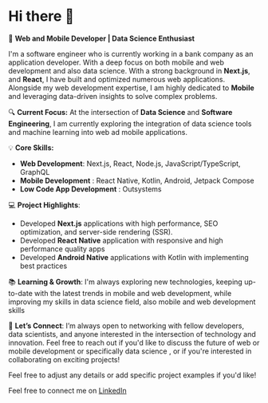 # Hi there 👋



🚀 **Web and Mobile Developer | Data Science Enthusiast**

I'm a software engineer who is currently working in a bank company as an application developer. With a deep focus on both mobile and web development and also data science. With a strong background in **Next.js**, and **React**, I have built and optimized numerous web applications. Alongside my web development expertise, I am highly dedicated to **Mobile** and leveraging data-driven insights to solve complex problems.

🔍 **Current Focus:**
At the intersection of **Data Science** and **Software Engineering**, I am currently exploring the integration of data science tools and machine learning into web ad mobile applications. 

💡 **Core Skills:**
- **Web Development**: Next.js, React, Node.js, JavaScript/TypeScript, GraphQL
- **Mobile Development** : React Native, Kotlin, Android, Jetpack Compose
- **Low Code App Development** : Outsystems


💻 **Project Highlights**:
- Developed **Next.js** applications with high performance, SEO optimization, and server-side rendering (SSR).
- Developed **React Native** application with responsive and high performance quality apps 
- Developed **Android Native** applications with Kotlin with implementing best practices

📚 **Learning & Growth**:
I'm always exploring new technologies, keeping up-to-date with the latest trends in mobile and web development, while improving my skills in data science field, also mobile and web development skills 

🔗 **Let’s Connect**:
I’m always open to networking with fellow developers, data scientists, and anyone interested in the intersection of technology and innovation. Feel free to reach out if you'd like to discuss the future of web or mobile development or specifically data science , or if you're interested in collaborating on exciting projects!


Feel free to adjust any details or add specific project examples if you'd like!

Feel free to connect me on [LinkedIn](https://www.linkedin.com/in/felix-winston-35b171208/)





